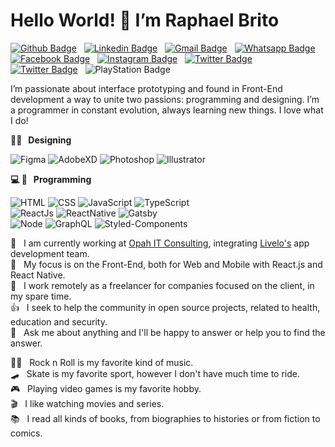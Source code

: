 # Hello World! 👋 I’m Raphael Brito

[![Github Badge](https://img.shields.io/badge/-Github-000?style=flat&logo=Github&logoColor=white&link=https://github.com/RBritoX)](https://github.com/RBritoX) &nbsp; 
[![Linkedin Badge](https://img.shields.io/badge/-LinkedIn-0077B5?style=flat&logo=Linkedin&logoColor=white&link=https://www.linkedin.com/in/nykollemalone)](https://www.linkedin.com/in/raphaellbrito/) &nbsp; 
[![Gmail Badge](https://img.shields.io/badge/-Gmail-c5392a?style=flat&logo=Gmail&logoColor=white&link=mailto:rbritox.js@gmail.com)](mailto:rbritox.js@gmail.com) &nbsp; 
[![Whatsapp Badge](https://img.shields.io/badge/-Whatsapp-1F9B12?style=flat&labelColor=1F9B12&logo=whatsapp&logoColor=white&link=https://api.whatsapp.com/send?phone=5511994661413&text=Olá%20Raphael!%20Vi%20seu%20perfil%20no%20Github%20e%20gostaria%20de%20entrar%20em%20contato%20com%20você)](https://api.whatsapp.com/send?phone=5511994661413&text=Olá%20Raphael!%20Vi%20seu%20perfil%20no%20Github%20e%20gostaria%20de%20entrar%20em%20contato%20com%20você) &nbsp; 
[![Facebook Badge](https://img.shields.io/badge/-Facebook-1778F2?style=flat&logo=Facebook&logoColor=white&link=https://www.facebook.com/RaphaBrito)](https://www.facebook.com/RaphaBrito) &nbsp; 
[![Instagram Badge](https://img.shields.io/badge/-Instagram-BF008C?style=flat&logo=Instagram&logoColor=white&link=https://www.instagram.com/raphaellbrito)](https://www.instagram.com/raphaellbrito) &nbsp; 
[![Twitter Badge](https://img.shields.io/badge/-Twitter-00acee?style=flat&logo=Twitter&logoColor=white&link=https://twitter.com/RaphaelBritoX)](https://twitter.com/RaphaelBritoX) &nbsp; 
[![Twitter Badge](https://img.shields.io/badge/-Spotify-1ED561?style=flat&logo=Spotify&logoColor=white&link=https://open.spotify.com/user/raphaellbrito?si=_qP5ahrUS0aMlgefqAKJAg)](https://open.spotify.com/user/raphaellbrito?si=_qP5ahrUS0aMlgefqAKJAg) &nbsp; 
![PlayStation Badge](https://img.shields.io/badge/-PSN:_RBritoX-1057A1?style=flat&logo=PlayStation&logoColor=white)

I’m passionate about interface prototyping and found in Front-End development a way to unite two passions: programming and designing.
I’m a programmer in constant evolution, always learning new things. I love what I do!

**✍🏼 &nbsp; Designing** <br/>

![Figma](https://img.shields.io/badge/-Figma-transparent?style=for-the-badge&logoColor=figma&logo=figma)
![AdobeXD](https://img.shields.io/badge/-Adobe_XD-transparent?style=for-the-badge&logoColor=adobe-xd&logo=adobe-xd)
![Photoshop](https://img.shields.io/badge/-Photoshop-transparent?style=for-the-badge&logoColor=photoshop&logo=adobe-photoshop)
![Illustrator](https://img.shields.io/badge/-Illustrator-transparent?style=for-the-badge&logoColor=illustrator&logo=adobe-illustrator)<br/>

**💻 📱 &nbsp; Programming** <br/>

![HTML](https://img.shields.io/badge/-HTML-transparent?style=for-the-badge&logoColor=html5&logo=html5)
![CSS](https://img.shields.io/badge/-CSS-transparent?style=for-the-badge&logoColor=2763EC&logo=css3)
![JavaScript](https://img.shields.io/badge/-JavaScript-transparent?style=for-the-badge&logoColor=javascript&logo=javascript)
![TypeScript](https://img.shields.io/badge/-TypeScript-transparent?style=for-the-badge&logoColor=0077C7&logo=typescript)<br/>
![ReactJs](https://img.shields.io/badge/-React.js-transparent?style=for-the-badge&logoColor=react&logo=react)
![ReactNative](https://img.shields.io/badge/-React_Native-transparent?style=for-the-badge&logoColor=react&logo=react)
![Gatsby](https://img.shields.io/badge/-Gatsby-transparent?style=for-the-badge&logoColor=643195&logo=gatsby)<br/>
![Node](https://img.shields.io/badge/-Node.js-transparent?style=for-the-badge&logoColor=node.js&logo=node.js)
![GraphQL](https://img.shields.io/badge/-GraphQL-transparent?style=for-the-badge&logoColor=E034A7&logo=graphql)
![Styled-Components](https://img.shields.io/badge/-Styled_Components-transparent?style=for-the-badge&logoColor=styled-components&logo=styled-components)

💼 &nbsp; I am currently working at [Opah IT Consulting](https://www.opah.com.br/), integrating [Livelo's](https://www.livelo.com.br/) app development team.<br/>
🚀 &nbsp; My focus is on the Front-End, both for Web and Mobile with React.js and React Native.<br/>
🤝 &nbsp; I work remotely as a freelancer for companies focused on the client, in my spare time.<br/>
👍 &nbsp; I seek to help the community in open source projects, related to health, education and security.<br/>
💬 &nbsp; Ask me about anything and I'll be happy to answer or help you to find the answer.<br/>

🤘🏻 &nbsp; Rock n Roll is my favorite kind of music.<br/>
🛹 &nbsp; Skate is my favorite sport, however I don't have much time to ride.<br/>
🎮 &nbsp; Playing video games is my favorite hobby.<br/>
🎬 &nbsp; I like watching movies and series.<br/>
📚 &nbsp; I read all kinds of books, from biographies to histories or from fiction to comics.<br/>
